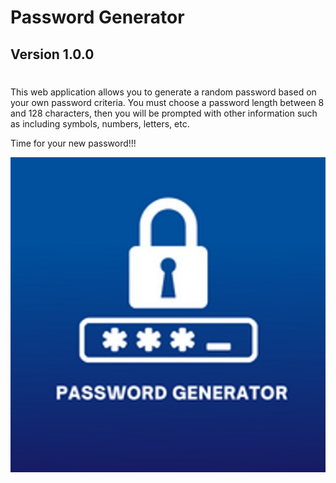 # Password Generator
## Version 1.0.0
#

This web application allows you to generate a random password based on your own password criteria. You must choose a password length between 8 and 128 characters, then you will be prompted with other information such as including symbols, numbers, letters, etc.

Time for your new password!!!

<a href="https://humbertov374.github.io/password-generator-max/"><img src="./assets/512x512bb.jpg">
